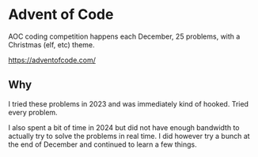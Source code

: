 # Advent of Code

AOC coding competition happens each December, 25 problems, with a Christmas (elf, etc) theme.

https://adventofcode.com/


## Why

I tried these problems in 2023 and was immediately kind of hooked.  Tried every problem.

I also spent a bit of time in 2024 but did not have enough bandwidth to actually try to solve the problems in real time.  I did however try a bunch at the end of December and continued to learn a few things.




